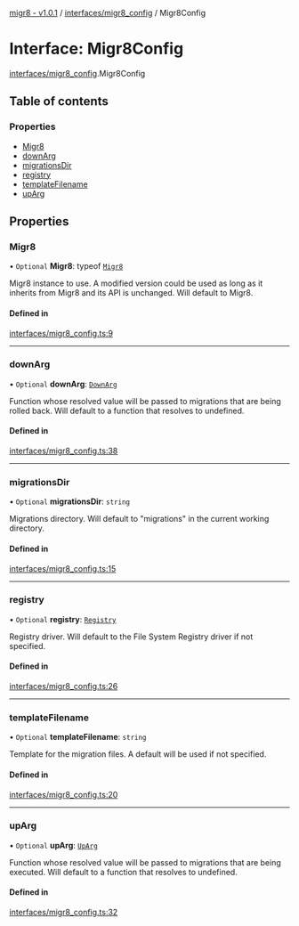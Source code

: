 [migr8 - v1.0.1](../README.md) / [interfaces/migr8_config](../modules/interfaces_migr8_config.md) / Migr8Config

# Interface: Migr8Config

[interfaces/migr8_config](../modules/interfaces_migr8_config.md).Migr8Config

## Table of contents

### Properties

- [Migr8](interfaces_migr8_config.Migr8Config.md#migr8)
- [downArg](interfaces_migr8_config.Migr8Config.md#downarg)
- [migrationsDir](interfaces_migr8_config.Migr8Config.md#migrationsdir)
- [registry](interfaces_migr8_config.Migr8Config.md#registry)
- [templateFilename](interfaces_migr8_config.Migr8Config.md#templatefilename)
- [upArg](interfaces_migr8_config.Migr8Config.md#uparg)

## Properties

### Migr8

• `Optional` **Migr8**: typeof [`Migr8`](../classes/migr8.Migr8.md)

Migr8 instance to use. A modified version could be used as long as it
inherits from Migr8 and its API is unchanged. Will default to Migr8.

#### Defined in

[interfaces/migr8_config.ts:9](https://github.com/prasadrajandran/migr8/blob/b5f0cc2/src/interfaces/migr8_config.ts#L9)

---

### downArg

• `Optional` **downArg**: [`DownArg`](interfaces_down_arg.DownArg.md)

Function whose resolved value will be passed to migrations that are being
rolled back. Will default to a function that resolves to undefined.

#### Defined in

[interfaces/migr8_config.ts:38](https://github.com/prasadrajandran/migr8/blob/b5f0cc2/src/interfaces/migr8_config.ts#L38)

---

### migrationsDir

• `Optional` **migrationsDir**: `string`

Migrations directory. Will default to "migrations" in the current working
directory.

#### Defined in

[interfaces/migr8_config.ts:15](https://github.com/prasadrajandran/migr8/blob/b5f0cc2/src/interfaces/migr8_config.ts#L15)

---

### registry

• `Optional` **registry**: [`Registry`](interfaces_registry.Registry.md)

Registry driver. Will default to the File System Registry driver if not
specified.

#### Defined in

[interfaces/migr8_config.ts:26](https://github.com/prasadrajandran/migr8/blob/b5f0cc2/src/interfaces/migr8_config.ts#L26)

---

### templateFilename

• `Optional` **templateFilename**: `string`

Template for the migration files. A default will be used if not specified.

#### Defined in

[interfaces/migr8_config.ts:20](https://github.com/prasadrajandran/migr8/blob/b5f0cc2/src/interfaces/migr8_config.ts#L20)

---

### upArg

• `Optional` **upArg**: [`UpArg`](interfaces_up_arg.UpArg.md)

Function whose resolved value will be passed to migrations that are being
executed. Will default to a function that resolves to undefined.

#### Defined in

[interfaces/migr8_config.ts:32](https://github.com/prasadrajandran/migr8/blob/b5f0cc2/src/interfaces/migr8_config.ts#L32)
